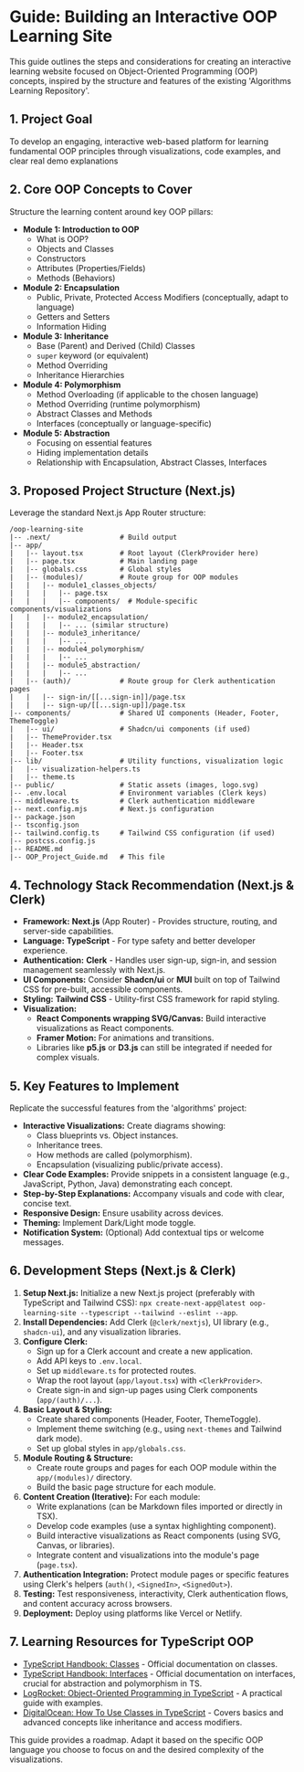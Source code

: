 # Guide: Building an Interactive OOP Learning Site

This guide outlines the steps and considerations for creating an interactive learning website focused on Object-Oriented Programming (OOP) concepts, inspired by the structure and features of the existing 'Algorithms Learning Repository'.

## 1. Project Goal

To develop an engaging, interactive web-based platform for learning fundamental OOP principles through visualizations, code examples, and clear real demo explanations

## 2. Core OOP Concepts to Cover

Structure the learning content around key OOP pillars:

*   **Module 1: Introduction to OOP**
    *   What is OOP?
    *   Objects and Classes
    *   Constructors
    *   Attributes (Properties/Fields)
    *   Methods (Behaviors)
*   **Module 2: Encapsulation**
    *   Public, Private, Protected Access Modifiers (conceptually, adapt to language)
    *   Getters and Setters
    *   Information Hiding
*   **Module 3: Inheritance**
    *   Base (Parent) and Derived (Child) Classes
    *   `super` keyword (or equivalent)
    *   Method Overriding
    *   Inheritance Hierarchies
*   **Module 4: Polymorphism**
    *   Method Overloading (if applicable to the chosen language)
    *   Method Overriding (runtime polymorphism)
    *   Abstract Classes and Methods
    *   Interfaces (conceptually or language-specific)
*   **Module 5: Abstraction**
    *   Focusing on essential features
    *   Hiding implementation details
    *   Relationship with Encapsulation, Abstract Classes, Interfaces

## 3. Proposed Project Structure (Next.js)

Leverage the standard Next.js App Router structure:

```
/oop-learning-site
|-- .next/                 # Build output
|-- app/
|   |-- layout.tsx         # Root layout (ClerkProvider here)
|   |-- page.tsx           # Main landing page
|   |-- globals.css        # Global styles
|   |-- (modules)/         # Route group for OOP modules
|   |   |-- module1_classes_objects/
|   |   |   |-- page.tsx
|   |   |   |-- components/  # Module-specific components/visualizations
|   |   |-- module2_encapsulation/
|   |   |   |-- ... (similar structure)
|   |   |-- module3_inheritance/
|   |   |   |-- ...
|   |   |-- module4_polymorphism/
|   |   |   |-- ...
|   |   |-- module5_abstraction/
|   |   |   |-- ...
|   |-- (auth)/            # Route group for Clerk authentication pages
|   |   |-- sign-in/[[...sign-in]]/page.tsx
|   |   |-- sign-up/[[...sign-up]]/page.tsx
|-- components/            # Shared UI components (Header, Footer, ThemeToggle)
|   |-- ui/                # Shadcn/ui components (if used)
|   |-- ThemeProvider.tsx
|   |-- Header.tsx
|   |-- Footer.tsx
|-- lib/                   # Utility functions, visualization logic
|   |-- visualization-helpers.ts
|   |-- theme.ts
|-- public/                # Static assets (images, logo.svg)
|-- .env.local             # Environment variables (Clerk keys)
|-- middleware.ts          # Clerk authentication middleware
|-- next.config.mjs        # Next.js configuration
|-- package.json
|-- tsconfig.json
|-- tailwind.config.ts     # Tailwind CSS configuration (if used)
|-- postcss.config.js
|-- README.md
|-- OOP_Project_Guide.md   # This file
```

## 4. Technology Stack Recommendation (Next.js & Clerk)

*   **Framework:** **Next.js** (App Router) - Provides structure, routing, and server-side capabilities.
*   **Language:** **TypeScript** - For type safety and better developer experience.
*   **Authentication:** **Clerk** - Handles user sign-up, sign-in, and session management seamlessly with Next.js.
*   **UI Components:** Consider **Shadcn/ui** or **MUI** built on top of Tailwind CSS for pre-built, accessible components.
*   **Styling:** **Tailwind CSS** - Utility-first CSS framework for rapid styling.
*   **Visualization:** 
    *   **React Components wrapping SVG/Canvas:** Build interactive visualizations as React components.
    *   **Framer Motion:** For animations and transitions.
    *   Libraries like **p5.js** or **D3.js** can still be integrated if needed for complex visuals.

## 5. Key Features to Implement

Replicate the successful features from the 'algorithms' project:

*   **Interactive Visualizations:** Create diagrams showing:
    *   Class blueprints vs. Object instances.
    *   Inheritance trees.
    *   How methods are called (polymorphism).
    *   Encapsulation (visualizing public/private access).
*   **Clear Code Examples:** Provide snippets in a consistent language (e.g., JavaScript, Python, Java) demonstrating each concept.
*   **Step-by-Step Explanations:** Accompany visuals and code with clear, concise text.
*   **Responsive Design:** Ensure usability across devices.
*   **Theming:** Implement Dark/Light mode toggle.
*   **Notification System:** (Optional) Add contextual tips or welcome messages.

## 6. Development Steps (Next.js & Clerk)

1.  **Setup Next.js:** Initialize a new Next.js project (preferably with TypeScript and Tailwind CSS): `npx create-next-app@latest oop-learning-site --typescript --tailwind --eslint --app`.
2.  **Install Dependencies:** Add Clerk (`@clerk/nextjs`), UI library (e.g., `shadcn-ui`), and any visualization libraries.
3.  **Configure Clerk:** 
    *   Sign up for a Clerk account and create a new application.
    *   Add API keys to `.env.local`.
    *   Set up `middleware.ts` for protected routes.
    *   Wrap the root layout (`app/layout.tsx`) with `<ClerkProvider>`.
    *   Create sign-in and sign-up pages using Clerk components (`app/(auth)/...`).
4.  **Basic Layout & Styling:**
    *   Create shared components (Header, Footer, ThemeToggle).
    *   Implement theme switching (e.g., using `next-themes` and Tailwind dark mode).
    *   Set up global styles in `app/globals.css`.
5.  **Module Routing & Structure:**
    *   Create route groups and pages for each OOP module within the `app/(modules)/` directory.
    *   Build the basic page structure for each module.
6.  **Content Creation (Iterative):** For each module:
    *   Write explanations (can be Markdown files imported or directly in TSX).
    *   Develop code examples (use a syntax highlighting component).
    *   Build interactive visualizations as React components (using SVG, Canvas, or libraries).
    *   Integrate content and visualizations into the module's page (`page.tsx`).
7.  **Authentication Integration:** Protect module pages or specific features using Clerk's helpers (`auth()`, `<SignedIn>`, `<SignedOut>`).
8.  **Testing:** Test responsiveness, interactivity, Clerk authentication flows, and content accuracy across browsers.
9.  **Deployment:** Deploy using platforms like Vercel or Netlify.

## 7. Learning Resources for TypeScript OOP

*   [TypeScript Handbook: Classes](https://www.typescriptlang.org/docs/handbook/2/classes.html) - Official documentation on classes.
*   [TypeScript Handbook: Interfaces](https://www.typescriptlang.org/docs/handbook/2/objects.html#interfaces) - Official documentation on interfaces, crucial for abstraction and polymorphism in TS.
*   [LogRocket: Object-Oriented Programming in TypeScript](https://blog.logrocket.com/object-oriented-programming-typescript/) - A practical guide with examples.
*   [DigitalOcean: How To Use Classes in TypeScript](https://www.digitalocean.com/community/tutorials/how-to-use-classes-in-typescript) - Covers basics and advanced concepts like inheritance and access modifiers.

This guide provides a roadmap. Adapt it based on the specific OOP language you choose to focus on and the desired complexity of the visualizations.
